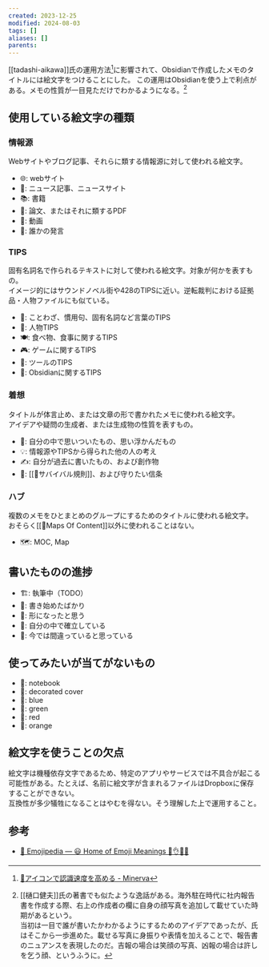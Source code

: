 ```yaml
---
created: 2023-12-25
modified: 2024-08-03
tags: []
aliases: []
parents: 
---
```

[[tadashi-aikawa]]氏の運用方法[^use_icon]に影響されて、Obsidianで作成したメモのタイトルには絵文字をつけることにした。
この運用はObsidianを使う上で利点がある。メモの性質が一目見ただけでわかるようになる。[^higuchi]

[^use_icon]: [📗アイコンで認識速度を高める - Minerva](https://minerva.mamansoft.net/%F0%9F%93%97Productivity%E3%82%92%E4%B8%8A%E3%81%92%E3%82%8B%E3%81%9F%E3%82%81%E3%81%AB%E5%A4%A7%E5%88%87%E3%81%AA100%E3%81%AE%E3%81%93%E3%81%A8/%F0%9F%93%97%E3%82%A2%E3%82%A4%E3%82%B3%E3%83%B3%E3%81%A7%E8%AA%8D%E8%AD%98%E9%80%9F%E5%BA%A6%E3%82%92%E9%AB%98%E3%82%81%E3%82%8B)
[^higuchi]: [[樋口健夫]]氏の著書でも似たような逸話がある。海外駐在時代に社内報告書を作成する際、右上の作成者の欄に自身の顔写真を追加して載せていた時期があるという。  
	当初は一目で誰が書いたかわかるようにするためのアイデアであったが、氏はそこから一歩進めた。載せる写真に身振りや表情を加えることで、報告書のニュアンスを表現したのだ。吉報の場合は笑顔の写真、凶報の場合は許しを乞う顔、というふうに。

## 使用している絵文字の種類
### 情報源
Webサイトやブログ記事、それらに類する情報源に対して使われる絵文字。
- 🌐: webサイト
- 📰: ニュース記事、ニュースサイト
- 📚: 書籍
- 📑: 論文、またはそれに類するPDF
- 🎥: 動画
- 💬: 誰かの発言
### TIPS
固有名詞名で作られるテキストに対して使われる絵文字。対象が何かを表すもの。  
イメージ的にはサウンドノベル街や428のTIPSに近い。逆転裁判における証拠品・人物ファイルにも似ている。
- 📝: ことわざ、慣用句、固有名詞など言葉のTIPS
- 👤: 人物TIPS
- 🍽️: 食べ物、食事に関するTIPS
- 🎮: ゲームに関するTIPS
- 🧰: ツールのTIPS
- 💎: Obsidianに関するTIPS
### 着想
タイトルが体言止め、または文章の形で書かれたメモに使われる絵文字。  
アイデアや疑問の生成者、または生成物の性質を表すもの。
- 💭: 自分の中で思いついたもの、思い浮かんだもの
- 💡: 情報源やTIPSから得られた他の人の考え
- ✍️: 自分が過去に書いたもの、および創作物
- 🧭: [[📝サバイバル規則]]、および守りたい信条
### ハブ
複数のメモをひとまとめのグループにするためのタイトルに使われる絵文字。  
おそらく[[📝Maps Of Content]]以外に使われることはない。
- 🗺️: MOC, Map

## 書いたものの進捗
- 🏗️: 執筆中（TODO）
- 🌱: 書き始めたばかり
- 🌿: 形になったと思う
- 🌲: 自分の中で確立している
- 🚧: 今では間違っていると思っている

## 使ってみたいが当てがないもの
- 📓: notebook
- 📔: decorated cover
- 📘: blue
- 📗: green
- 📕: red
- 📙: orange

## 絵文字を使うことの欠点
絵文字は機種依存文字であるため、特定のアプリやサービスでは不具合が起こる可能性がある。たとえば、名前に絵文字が含まれるファイルはDropboxに保存することができない。  
互換性が多少犠牲になることはやむを得ない。そう理解した上で運用すること。

## 参考
- [📙 Emojipedia — 😃 Home of Emoji Meanings 💁👌🎍😍](https://emojipedia.org/)
